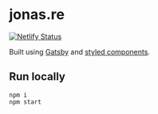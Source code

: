 # jonas.re

[![Netlify Status](https://api.netlify.com/api/v1/badges/47f29d7e-b746-4f7f-94f3-df92d6d22107/deploy-status)](https://app.netlify.com/sites/boring-hodgkin-50237d/deploys)

Built using [Gatsby](http://gatsbyjs.org/) and [styled components](https://styled-components.com/).

## Run locally

    npm i
    npm start
